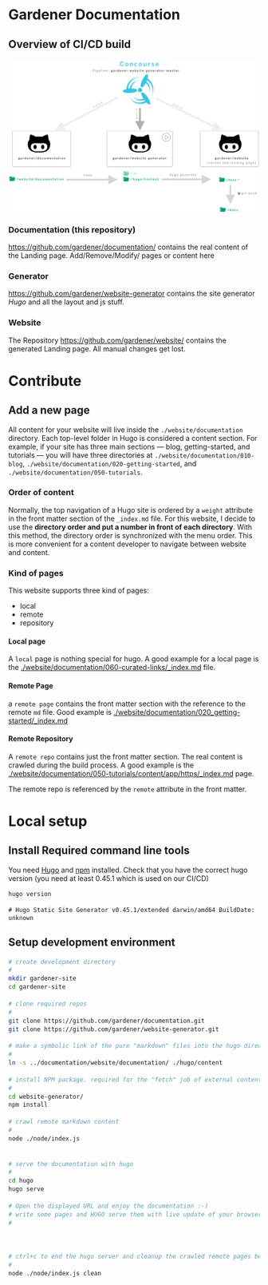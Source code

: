 # Gardener Documentation

## Overview of CI/CD build 

![image](images/overview.png)


### Documentation (this repository)
https://github.com/gardener/documentation/ contains the real content of the 
Landing page. Add/Remove/Modify/ pages or content here

### Generator
https://github.com/gardener/website-generator contains the site generator *Hugo*
and all the layout and js stuff.

### Website
The Repository https://github.com/gardener/website/ contains the generated
Landing page. All manual changes get lost.




# Contribute

## Add a new page

All content for your website will live inside the `./website/documentation` directory. Each top-level folder in Hugo is considered a 
content section. For example, if your site has three main sections — blog, getting-started, and tutorials — you will have 
three directories at `./website/documentation/010-blog`, `./website/documentation/020-getting-started`, and `./website/documentation/050-tutorials`.

### Order of content
Normally, the top navigation of a Hugo site is ordered by a `weight` attribute in the front matter section of the `_index.md`
file. For this website, I decide to use the **directory order and put a number in front of each directory**. With this
method, the directory order is synchronized with the menu order. This is more convenient for a content developer 
to navigate between website and content.


### Kind of pages
This website supports three kind of pages:

 - local
 - remote
 - repository
 
 
#### Local page
A `local` page is nothing special for hugo. A good example for a local page is 
the [./website/documentation/060-curated-links/_index.md](./website/documentation/060-curated-links/_index.md) file.



#### Remote Page
a `remote page` contains the front matter section with the reference to the remote `md` file.
Good example is [./website/documentation/020_getting-started/_index.md](./website/documentation/020_getting-started/_index.md)


#### Remote Repository
A `remote repo` contains just the front matter section. The real content is crawled during the build process.
A good example is the [./website/documentation/050-tutorials/content/app/https/_index.md](./website/documentation/050-tutorials/content/app/https/_index.md) page. 

The remote repo is referenced by the `remote` attribute in the front matter.


# Local setup 

## Install Required command line tools

You need [Hugo](https://github.com/gohugoio/hugo/releases) and [npm](https://www.npmjs.com/get-npm) installed.
Check that you have the correct hugo version (you need at least 0.45.1 which is used on our CI/CD)

```
hugo version

# Hugo Static Site Generator v0.45.1/extended darwin/amd64 BuildDate: unknown

```

## Setup development environment

```sh
# create development directory
#
mkdir gardener-site
cd gardener-site

# clone required repos
#
git clone https://github.com/gardener/documentation.git
git clone https://github.com/gardener/website-generator.git

# make a symbolic link of the pure "markdown" files into the hugo directory structure
#
ln -s ../documentation/website/documentation/ ./hugo/content

# install NPM package. required for the "fetch" job of external content
#
cd website-generator/
npm install

# crawl remote markdown content 
#
node ./node/index.js 


# serve the documentation with hugo
#
cd hugo
hugo serve

# Open the displayed URL and enjoy the documentation :-)
# write some pages and HUGO serve them with live update of your browser
# 



# ctrl+c to end the hugo server and cleanup the crawled remote pages before you "git add" something
#
node ./node/index.js clean

```